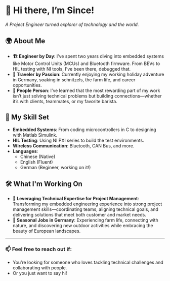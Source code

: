 # 👋 Hi there, I’m Since!

_A Project Engineer turned explorer of technology and the world._

## 🌍 About Me
- **🏗️ Engineer by Day**: I’ve spent two years diving into embedded systems like Motor Control Units (MCUs) and Bluetooth firmware. From BEVs to HIL testing with NI tools, I've been there, debugged that.  
- **🎒 Traveler by Passion**: Currently enjoying my working holiday adventure in Germany, soaking in schnitzels, the farm life, and career opportunities.  
- **🤝 People Person**: I’ve learned that the most rewarding part of my work isn’t just solving technical problems but building connections—whether it’s with clients, teammates, or my favorite barista.  

## 🔧 My Skill Set
- **Embedded Systems**: From coding microcontrollers in C to designing with Matlab Simulink.  
- **HIL Testing**: Using NI PXI series to build the test environments.  
- **Wireless Communication**: Bluetooth, CAN Bus, and more.  
- **Languages**:  
  - Chinese (Native)  
  - English (Fluent)  
  - German (Begineer, working on it!)  

## 🛠️ What I'm Working On
- **🔄 Leveraging Technical Expertise for Project Management**: Transforming my embedded engineering experience into strong project management skills—coordinating teams, aligning technical goals, and delivering solutions that meet both customer and market needs.  
- **🏡 Seasonal Jobs in Germany**: Experiencing farm life, connecting with nature, and discovering new outdoor activities while embracing the beauty of European landscapes.  

---

### 📫 Feel free to reach out if:
- You’re looking for someone who loves tackling technical challenges and collaborating with people.  
- Or you just want to say hi!  
